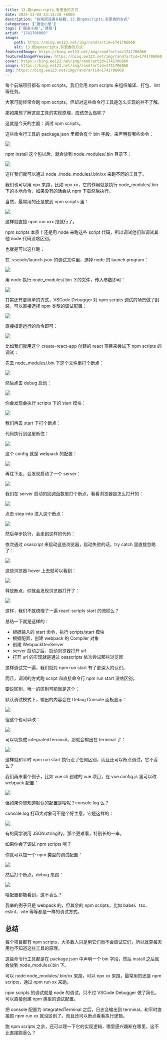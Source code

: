 ```yaml
---
title: 13.跑npmscripts,有更香的方式
date: 2025-11-03 23:13:28 +0800
description: "前端调试通关秘籍，13.跑npmscripts,有更香的方式"
categories: ['掘金小册']
tags: ['掘金小册','课程']
artid: "1741706060"
image:
    path: https://bing.ee123.net/img/rand?artid=1741706060
    alt: 13.跑npmscripts,有更香的方式
featuredImage: https://bing.ee123.net/img/rand?artid=1741706060
featuredImagePreview: https://bing.ee123.net/img/rand?artid=1741706060
cover: https://bing.ee123.net/img/rand?artid=1741706060
image: https://bing.ee123.net/img/rand?artid=1741706060
img: https://bing.ee123.net/img/rand?artid=1741706060
---
```


每个前端项目都有 npm scripts，我们会用 npm scripts 来组织编译、打包、lint 等任务。

大家可能经常会跑 npm scripts，但却对这些命令行工具是怎么实现的并不了解。

那如果想了解这些工具的实现原理，应该怎么做呢？

这就是今天的主题：调试 npm scripts。

这些命令行工具的 package.json 里都会有个 bin 字段，来声明有哪些命令：

![](https://p6-juejin.byteimg.com/tos-cn-i-k3u1fbpfcp/0ac946a9135341dcb8b3f4833ee9abe8~tplv-k3u1fbpfcp-watermark.image?)

npm install 这个包以后，就会放到 node_modules/.bin 目录下：

![](https://p1-juejin.byteimg.com/tos-cn-i-k3u1fbpfcp/db96c12836cd4515928fc309fd9e4523~tplv-k3u1fbpfcp-watermark.image?)

这样我们就可以通过 node ./node_modules/.bin/xx 来跑不同的工具了。

我们也可以用 npx 来跑，比如 npx xx，它的作用就是执行 node_modules/.bin 下的本地命令，如果没有的话会从 npm 下载然后执行。

当然，最常用的还是放到 npm scripts 里：

![](https://p1-juejin.byteimg.com/tos-cn-i-k3u1fbpfcp/4a13e78a1329488b98d853860a18800c~tplv-k3u1fbpfcp-watermark.image?)

这样就直接 npm run xxx 跑就行了。

npm scripts 本质上还是用 node 来跑这些 script 代码，所以调试他们和调试其他 node 代码没啥区别。

也就是可以这样跑：

在 .vscode/launch.json 的调试文件里，选择 node 的 launch program：

![](https://p3-juejin.byteimg.com/tos-cn-i-k3u1fbpfcp/3c72b13cd00148adbe46a4f5881695b0~tplv-k3u1fbpfcp-watermark.image?)

用 node 执行 node_modules/.bin 下的文件，传入参数即可：

![](https://p9-juejin.byteimg.com/tos-cn-i-k3u1fbpfcp/a1f32ee8885b47f384c23a6092712061~tplv-k3u1fbpfcp-watermark.image?)

其实还有更简单的方式，VSCode Debugger 对 npm scripts 调试的场景做了封装，可以直接选择 npm 类型的调试配置：

![](https://p3-juejin.byteimg.com/tos-cn-i-k3u1fbpfcp/a2074cdd80624e5aba326dc3f2b6f4ee~tplv-k3u1fbpfcp-watermark.image?)

直接指定运行的命令即可：

![](https://p3-juejin.byteimg.com/tos-cn-i-k3u1fbpfcp/5140dc65ee8f4f17979f804b59c5c350~tplv-k3u1fbpfcp-watermark.image?)

比如我们就用这个 create-react-app 创建的 react 项目来尝试下 npm scripts 的调试：

先去 node_modules/.bin 下这个文件里打个断点：

![](https://p1-juejin.byteimg.com/tos-cn-i-k3u1fbpfcp/a043d37313b847f590bc734df0ca62f8~tplv-k3u1fbpfcp-watermark.image?)
 
然后点击 debug 启动：

![](https://p6-juejin.byteimg.com/tos-cn-i-k3u1fbpfcp/be35965e992d4cf1b892d09348fd2f19~tplv-k3u1fbpfcp-watermark.image?)

你会发现会执行 scripts 下的 start 模块：

![](https://p6-juejin.byteimg.com/tos-cn-i-k3u1fbpfcp/df14e9c0db814185ba5c13c7461c3026~tplv-k3u1fbpfcp-watermark.image?)

我们再去 start 下打个断点：

代码执行到这里断住：

![](https://p9-juejin.byteimg.com/tos-cn-i-k3u1fbpfcp/394d4dd4c2554591a2e571ea23176c1a~tplv-k3u1fbpfcp-watermark.image?)

这个 config 就是 webpack 的配置：

![](https://p6-juejin.byteimg.com/tos-cn-i-k3u1fbpfcp/bcd54d52a4524b8382e73c898da39771~tplv-k3u1fbpfcp-watermark.image?)

再往下走，会发现启动了一个 server：

![](https://p1-juejin.byteimg.com/tos-cn-i-k3u1fbpfcp/a3d9572a0b7c407586db4125018e265b~tplv-k3u1fbpfcp-watermark.image?)

我们在 server 启动的回调函数里打个断点，看看浏览器是怎么打开的：

![](https://p9-juejin.byteimg.com/tos-cn-i-k3u1fbpfcp/0159a511a17a4e0ab1c04eb052c20ff3~tplv-k3u1fbpfcp-watermark.image?)

点击 step into 进入这个断点：

![](https://p6-juejin.byteimg.com/tos-cn-i-k3u1fbpfcp/9a294c078d9c47fb9931870336583374~tplv-k3u1fbpfcp-watermark.image?)

然后单步执行，会走到这样的代码：

依次通过 osascript 来启动这些浏览器，启动失败的话，try catch 里直接忽略了：

![](https://p9-juejin.byteimg.com/tos-cn-i-k3u1fbpfcp/a0d6513e0cce4d3da68c5220328d7a94~tplv-k3u1fbpfcp-watermark.image?)

这些浏览器 hover 上去就可以看到：

![](https://p1-juejin.byteimg.com/tos-cn-i-k3u1fbpfcp/110440a341e94c148fc187e59b4a46c3~tplv-k3u1fbpfcp-watermark.image?)

释放断点，你就会发现浏览器打开了：

![](https://p6-juejin.byteimg.com/tos-cn-i-k3u1fbpfcp/f345353970dd48a199f8408bb6a0ae33~tplv-k3u1fbpfcp-watermark.image?)

这样，我们不就梳理了一遍 react-scripts start 的流程么？

总结一下就是这样的：

- 根据输入的 start 命令，执行 scripts/start 模块
- 根据配置，创建 webpack 的 Compiler 对象
- 创建 WebpackDevServer
- server 启动之后，启动浏览器打开 url
- 打开 url 的实现就是通过 osascripts 依次尝试那些浏览器

这样调试完一遍，我们就对 npm run start 有了更深入的认识。

而且，调试的方式跑 script 和直接命令行 npm run start 没啥区别。

要说区别，唯一的区别可能就是这个：

默认调试模式下，输出的内容会在 Debug Console 面板显示：

![](https://p3-juejin.byteimg.com/tos-cn-i-k3u1fbpfcp/0bc33366866c4909ab7d61ea1d9f677d~tplv-k3u1fbpfcp-watermark.image?)

但这个也可以改：

![](https://p6-juejin.byteimg.com/tos-cn-i-k3u1fbpfcp/bbe36aff315c4fec80e4704a3e5ecaff~tplv-k3u1fbpfcp-watermark.image?)

可以切换成 integratedTerminal，那就会输出在 terminal 了：

![](https://p6-juejin.byteimg.com/tos-cn-i-k3u1fbpfcp/70d88292908d43958b06240061c80132~tplv-k3u1fbpfcp-watermark.image?)

这样就和平时 npm run start 执行没了任何区别，而且还可以断点调试，它不香么？

我们再来看个例子，比如 vue cli 创建的 vue 项目，在 vue.config.js 里可以改 webpack 配置：

![](https://p1-juejin.byteimg.com/tos-cn-i-k3u1fbpfcp/4e8bf7e2f931462ca51646dcc9dc6fe3~tplv-k3u1fbpfcp-watermark.image?)

但如果你想知道默认的配置是啥呢？console.log 么？

console.log 打印大对象可不是个好主意，它是这样的：

![](https://p6-juejin.byteimg.com/tos-cn-i-k3u1fbpfcp/889c3959499c44cf91990a354b41d007~tplv-k3u1fbpfcp-watermark.image?)

有的同学说用 JSON.stringify，那个更难看，特别长的一串。

如果你会了调试 npm scripts 呢？

你就可以加一个 npm 类型的调试配置：

![](https://p6-juejin.byteimg.com/tos-cn-i-k3u1fbpfcp/2f08b28861324fc78b92ed1ac42d4bc6~tplv-k3u1fbpfcp-watermark.image?)

然后打个断点，debug 来跑：

![](https://p6-juejin.byteimg.com/tos-cn-i-k3u1fbpfcp/1092e937f79a4eaa97c063a5e2b59c62~tplv-k3u1fbpfcp-watermark.image?)

啥配置都能看到，这不香么？

我举的例子只是 webpack 的，但其余的 npm scripts，比如 babel、tsc、eslint、vite 等等都是一样的调试方式。

## 总结

每个项目都有 npm scripts，大多数人只是用它们而不会调试它们，所以就算每天用也不知道这些工具的原理。

这些命令行工具都是在 package.json 中声明一个 bin 字段，然后 install 之后就会放到 node_modules/.bin 下。

可以 node node_modules/.bin/xx 来跑，可以 npx xx 来跑，最常用的还是 npm scripts，通过 npm run xx 来跑。

npm scripts 的调试就是 node 的调试，只不过 VSCode Debugger 做了简化，可以直接创建 npm 类型的调试配置。

把 console 配置为 integratedTerminal 之后，日志会输出到 terminal，和平时直接跑 npm run xx 就没区别了。而且还可以断点看看执行逻辑。

跑 npm scripts 之余，还可以理一下它的实现逻辑，哪里感兴趣断在哪里，这不比直接跑香么？